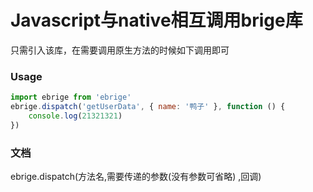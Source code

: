 # Javascript与native相互调用brige库

只需引入该库，在需要调用原生方法的时候如下调用即可

### Usage
```javascript
import ebrige from 'ebrige'
ebrige.dispatch('getUserData', { name: '鸭子' }, function () {
    console.log(21321321)
})
```

### 文档

ebrige.dispatch(方法名,需要传递的参数(没有参数可省略) ,回调) 
